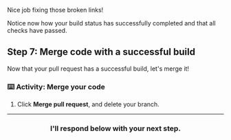 Nice job fixing those broken links! 

Notice now how your build status has successfully completed and that all checks have passed.

## Step 7: Merge code with a successful build

Now that your pull request has a successful build, let's merge it!

### :keyboard: Activity: Merge your code

1. Click **Merge pull request**, and delete your branch.

<hr>
<h3 align="center">I'll respond below with your next step.</h3>
